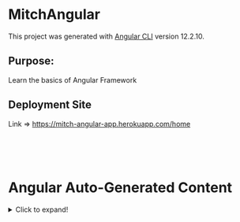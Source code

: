 # MitchAngular

This project was generated with [Angular CLI](https://github.com/angular/angular-cli) version 12.2.10.
<br>


## Purpose:
Learn the basics of Angular Framework

## Deployment Site

Link => https://mitch-angular-app.herokuapp.com/home 


<br>
<br>
<br>

# Angular Auto-Generated Content
<details>
    <summary>Click to expand!</summary>
## Development server

Run `ng serve` for a dev server. Navigate to `http://localhost:4200/`. The app will automatically reload if you change any of the source files.

## Code scaffolding

Run `ng generate component component-name` to generate a new component. You can also use `ng generate directive|pipe|service|class|guard|interface|enum|module`.

## Build

Run `ng build` to build the project. The build artifacts will be stored in the `dist/` directory.

## Running unit tests

Run `ng test` to execute the unit tests via [Karma](https://karma-runner.github.io).

## Running end-to-end tests

Run `ng e2e` to execute the end-to-end tests via a platform of your choice. To use this command, you need to first add a package that implements end-to-end testing capabilities.

## Further help

To get more help on the Angular CLI use `ng help` or go check out the [Angular CLI Overview and Command Reference](https://angular.io/cli) page.
</details>